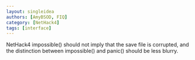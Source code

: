 ```yaml
---
layout: singleidea
authors: [AmyBSOD, FIQ]
category: [NetHack4]
tags: [interface]
---
```

NetHack4 impossible() should not imply that the save file is corrupted, and the distinction between impossible() and panic() should be less blurry.
